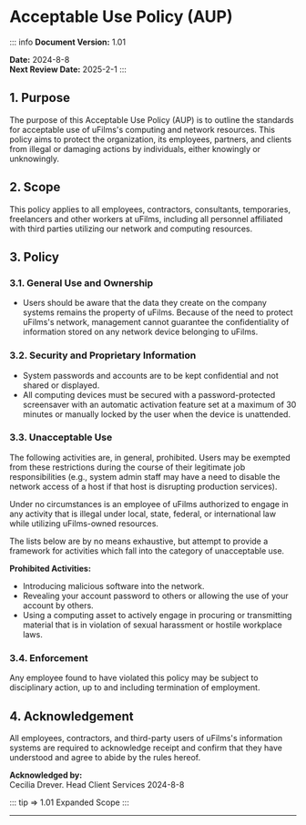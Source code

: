 # Acceptable Use Policy (AUP)

::: info <Badge type="tip" text="Document Data:" />
**Document Version:** 1.01

**Date:** 2024-8-8  
**Next Review Date:** 2025-2-1
:::

## 1. Purpose

The purpose of this Acceptable Use Policy (AUP) is to outline the standards for acceptable use of uFilms's computing and network resources. This policy aims to protect the organization, its employees, partners, and clients from illegal or damaging actions by individuals, either knowingly or unknowingly.

## 2. Scope

This policy applies to all employees, contractors, consultants, temporaries, freelancers and other workers at uFilms, including all personnel affiliated with third parties utilizing our network and computing resources.

## 3. Policy

### 3.1. General Use and Ownership

- Users should be aware that the data they create on the company systems remains the property of uFilms. Because of the need to protect uFilms's network, management cannot guarantee the confidentiality of information stored on any network device belonging to uFilms.

### 3.2. Security and Proprietary Information

- System passwords and accounts are to be kept confidential and not shared or displayed.
- All computing devices must be secured with a password-protected screensaver with an automatic activation feature set at a maximum of 30 minutes or manually locked by the user when the device is unattended.

### 3.3. Unacceptable Use

The following activities are, in general, prohibited. Users may be exempted from these restrictions during the course of their legitimate job responsibilities (e.g., system admin staff may have a need to disable the network access of a host if that host is disrupting production services).

Under no circumstances is an employee of uFilms authorized to engage in any activity that is illegal under local, state, federal, or international law while utilizing uFilms-owned resources.

The lists below are by no means exhaustive, but attempt to provide a framework for activities which fall into the category of unacceptable use.

**Prohibited Activities:**

- Introducing malicious software into the network.
- Revealing your account password to others or allowing the use of your account by others.
- Using a computing asset to actively engage in procuring or transmitting material that is in violation of sexual harassment or hostile workplace laws.

### 3.4. Enforcement

Any employee found to have violated this policy may be subject to disciplinary action, up to and including termination of employment.

## 4. Acknowledgement

All employees, contractors, and third-party users of uFilms's information systems are required to acknowledge receipt and confirm that they have understood and agree to abide by the rules hereof.

**Acknowledged by:**  
Cecilia Drever. Head Client Services
2024-8-8

::: tip => 1.01
Expanded Scope
:::

---
